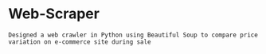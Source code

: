 # Web-Scraper
	Designed a web crawler in Python using Beautiful Soup to compare price variation on e-commerce site during sale
